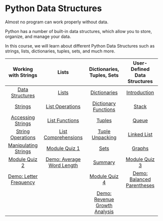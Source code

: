 # Python Data Structures

Almost no program can work properly without data. 

Python has a number of built-in data structures, which allow you to store, organize, and manage your data. 

In this course, we will learn about different Python Data Structures such as strings, lists, dictionaries, tuples, sets, and much more.


| Working with Strings       |             Lists            |   Dictionaries, Tuples, Sets    | User-Defined Data Structures |
| :----------------------:   |:----------------------------:|:-------------------------------:|:---------------------------:|
| [Data Structures](/Data%20Structures/Data%20Structures/data-structures.py)        | [Lists](/Data%20Structures/Data%20Structures/lists.py)                    | [Dictionaries](/Data%20Structures/Data%20Structures/dictionaries.py)                |[Introduction](/Data%20Structures/Data%20Structures/introduction.py) | 
| [Strings](/Data%20Structures/Data%20Structures/strings.py)                | [List Operations](/Data%20Structures/Data%20Structures/list-operations.py)          | [Dictionary Functions](/Data%20Structures/Data%20Structures/dictionary-functions.py)        |[Stack](/Data%20Structures/Data%20Structures/stack.py) | 
| [Accessing Strings](/Data%20Structures/Data%20Structures/accessing-strings.py)      | [List Functions](/Data%20Structures/Data%20Structures/list-functions.py)           | [Tuples](/Data%20Structures/Data%20Structures/tuples.py)                      |[Queue](/Data%20Structures/Data%20Structures/queue.py) | 
| [String Operations](/Data%20Structures/Data%20Structures/string-operations.py)      | [List Comprehensions](/Data%20Structures/Data%20Structures/list-comprehensions.py)      | [Tuple Unpacking](/Data%20Structures/Data%20Structures/tuple-unpacking.py)             |[Linked List](/Data%20Structures/Data%20Structures/linked-list.py) | 
| [Manipulating Strings](/Data%20Structures/Data%20Structures/manipulating-strings.py)   | [Module Quiz 1](/Data%20Structures/Data%20Structures/module-quiz-1.py)              | [Sets](/Data%20Structures/Data%20Structures/sets.py)                        |[Graphs](/Data%20Structures/Data%20Structures/graphs.py)   | 
| [Module Quiz 2](/Data%20Structures/Data%20Structures/module-quiz-2.py)            | [Demo: Average Word Length](/Data%20Structures/Data%20Structures/demo-average-word-length.py)| [Summary](/Data%20Structures/Data%20Structures/summary.py)                     |[Module Quiz 3](/Data%20Structures/Data%20Structures/module-quiz-3.py)  |
| [Demo: Letter Frequency](/Data%20Structures/Data%20Structures/demo-letter-frequency.py) |                              | [Module Quiz 4](/Data%20Structures/Data%20Structures/module-quiz-4.py)                  | [Demo: Balanced Parentheses](/Data%20Structures/Data%20Structures/demo-balanced-parentheses.py) | 
|                            |                              | [Demo: Revenue Growth Analysis](/Data%20Structures/Data%20Structures/demo-revenue-growth-analysis.py)|                            |

